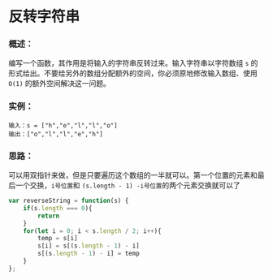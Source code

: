 # 反转字符串

### 概述：

编写一个函数，其作用是将输入的字符串反转过来。输入字符串以字符数组 `s` 的形式给出。不要给另外的数组分配额外的空间，你必须原地修改输入数组、使用 `O(1)` 的额外空间解决这一问题。

### 实例：

```
输入：s = ["h","e","l","l","o"]
输出：["o","l","l","e","h"]
```

### 思路：

可以用双指针来做，但是只要遍历这个数组的一半就可以。第一个位置的元素和最后一个交换，`i号位置`和 `(s.length - 1) -i号位置`的两个元素交换就可以了

```js
var reverseString = function(s) {
    if(s.length === 0){
        return
    }
    for(let i = 0; i < s.length / 2; i++){
        temp = s[i]
        s[i] = s[(s.length - 1) - i]
        s[(s.length - 1) - i] = temp
    }
};
```

